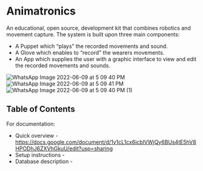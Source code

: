 # Animatronics
An educational, open source, development kit that combines robotics and movement capture. 
The system is built upon three main components:
* A Puppet which “plays” the recorded movements and sound.
* A Glove which enables to “record” the wearers movements.
* An App which supplies the user with a graphic interface to view and edit the recorded movements and sounds.

![WhatsApp Image 2022-06-09 at 5 09 40 PM](https://user-images.githubusercontent.com/63448330/174772860-30eaf214-8e20-45ec-9212-ccb8c72f1ca1.jpeg)
![WhatsApp Image 2022-06-09 at 5 09 41 PM](https://user-images.githubusercontent.com/63448330/174772924-2bfd4032-bb1e-4ee0-9208-bee986dd2b2b.jpeg)
![WhatsApp Image 2022-06-09 at 5 09 40 PM (1)](https://user-images.githubusercontent.com/63448330/174772956-31e8084d-e94a-4841-bcaa-7d02a2428c84.jpeg)

## Table of Contents
For documentation: 
* Quick overview - https://docs.google.com/document/d/1v1cL1cx6icblVWjQy6BUs4tE5hV8HPODhJ6ZXVhGkuU/edit?usp=sharing
* Setup instructions - 
* Database description -


